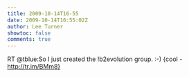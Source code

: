 ```yaml
---
title: 2009-10-14T16-55
date: 2009-10-14T16:55:02Z
author: Lee Turner
showtoc: false
comments: true
---
```


RT @tblue:So I just created the !b2evolution group. :-) {cool - http://tr.im/BMm8}

